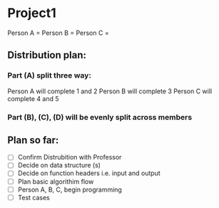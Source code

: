 # Project1

Person A =
Person B =
Person C =

## Distribution plan:

### Part (A) split three way:

Person A will complete 1 and 2
Person B will complete 3
Person C will complete 4 and 5

### Part (B), (C), (D) will be evenly split across members

## Plan so far:

- [ ] Confirm Distrubition with Professor
- [ ] Decide on data structure (s)
- [ ] Decide on function headers i.e. input and output
- [ ] Plan basic algorithim flow
- [ ] Person A, B, C, begin programming
- [ ] Test cases
